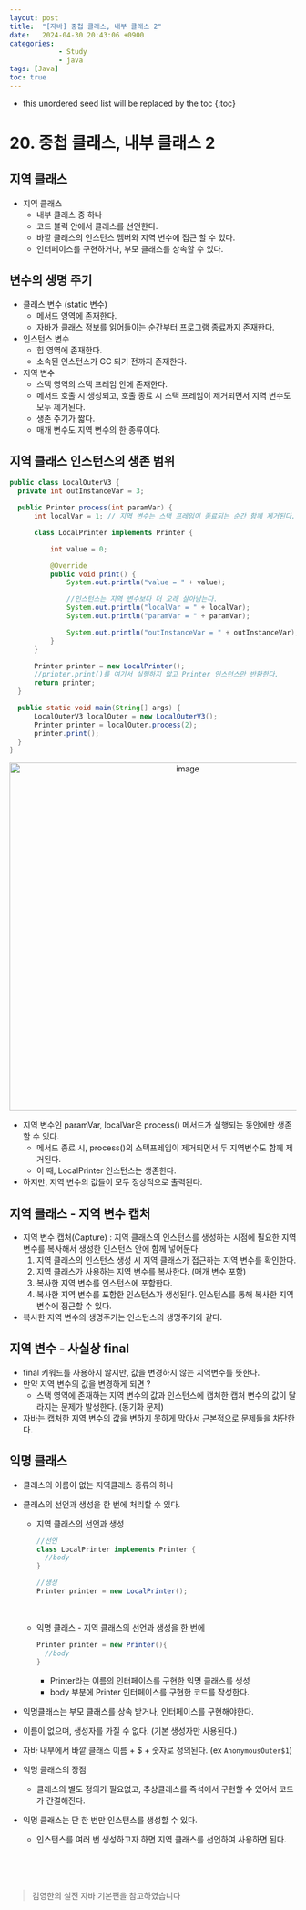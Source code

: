 ```yaml
---
layout: post
title:  "[자바] 중첩 클래스, 내부 클래스 2"
date:   2024-04-30 20:43:06 +0900
categories: 
            - Study
            - java
tags: [Java]            
toc: true
---
```

* this unordered seed list will be replaced by the toc
{:toc}

# 20. 중첩 클래스, 내부 클래스 2

## 지역 클래스
- 지역 클래스
  - 내부 클래스 중 하나
  - 코드 블럭 안에서 클래스를 선언한다.
  - 바깥 클래스의 인스턴스 멤버와 지역 변수에 접근 할 수 있다.
  - 인터페이스를 구현하거나, 부모 클래스를 상속할 수 있다. 

## 변수의 생명 주기
- 클래스 변수 (static 변수)
  - 메서드 영역에 존재한다.
  - 자바가 클래스 정보를 읽어들이는 순간부터 프로그램 종료까지 존재한다.
- 인스턴스 변수
  - 힙 영역에 존재한다.
  - 소속된 인스턴스가 GC 되기 전까지 존재한다.
- 지역 변수
  - 스택 영역의 스택 프레임 안에 존재한다.
  - 메서드 호출 시 생성되고, 호출 종료 시 스택 프레임이 제거되면서 지역 변수도 모두 제거된다.
  - 생존 주기가 짧다.
  - 매개 변수도 지역 변수의 한 종류이다.

## 지역 클래스 인스턴스의 생존 범위

  ~~~java
  public class LocalOuterV3 {
    private int outInstanceVar = 3;

    public Printer process(int paramVar) {
        int localVar = 1; // 지역 변수는 스택 프레임이 종료되는 순간 함께 제거된다.

        class LocalPrinter implements Printer {

            int value = 0;

            @Override
            public void print() {
                System.out.println("value = " + value);

                //인스턴스는 지역 변수보다 더 오래 살아남는다.
                System.out.println("localVar = " + localVar);
                System.out.println("paramVar = " + paramVar);

                System.out.println("outInstanceVar = " + outInstanceVar);
            }
        }

        Printer printer = new LocalPrinter();
        //printer.print()를 여기서 실행하지 않고 Printer 인스턴스만 반환한다.
        return printer;
    }

    public static void main(String[] args) {
        LocalOuterV3 localOuter = new LocalOuterV3();
        Printer printer = localOuter.process(2);
        printer.print();
    }
  }
  ~~~

  <center><img width="610" alt="image" src="https://github.com/yaejinkong/yaejinkong.github.io/assets/127467781/f770353c-c2a8-465d-9649-5092a704627e"></center>

  - 지역 변수인 paramVar, localVar은 process() 메서드가 실행되는 동안에만 생존할 수 있다.
    - 메서드 종료 시, process()의 스택프레임이 제거되면서 두 지역변수도 함께 제거된다.
    - 이 때, LocalPrinter 인스턴스는 생존한다.
  - 하지만, 지역 변수의 값들이 모두 정상적으로 출력된다. 

## 지역 클래스 - 지역 변수 캡처
- 지역 변수 캡처(Capture) : 지역 클래스의 인스턴스를 생성하는 시점에 필요한 지역 변수를 복사해서 생성한 인스턴스 안에 함께 넣어둔다.
  1. 지역 클래스의 인스턴스 생성 시 지역 클래스가 접근하는 지역 변수를 확인한다.
  2. 지역 클래스가 사용하는 지역 변수를 복사한다. (매개 변수 포함)
  3. 복사한 지역 변수를 인스턴스에 포함한다. 
  4. 복사한 지역 변수를 포함한 인스턴스가 생성된다. 인스턴스를 통해 복사한 지역 변수에 접근할 수 있다. 
- 복사한 지역 변수의 생명주기는 인스턴스의 생명주기와 같다. 

## 지역 변수 - 사실상 final
- final 키워드를 사용하지 않지만, 값을 변경하지 않는 지역변수를 뜻한다. 
- 만약 지역 변수의 값을 변경하게 되면 ?
  - 스택 영역에 존재하는 지역 변수의 값과 인스턴스에 캡쳐한 캡처 변수의 값이 달라지는 문제가 발생한다. (동기화 문제)
- 자바는 캡처한 지역 변수의 값을 변하지 못하게 막아서 근본적으로 문제들을 차단한다. 

## 익명 클래스
- 클래스의 이름이 없는 지역클래스 종류의 하나
- 클래스의 선언과 생성을 한 번에 처리할 수 있다. 
  - 지역 클래스의 선언과 생성
    ~~~java
    //선언
    class LocalPrinter implements Printer {
      //body
    }
    
    //생성
    Printer printer = new LocalPrinter();
    ~~~
  <br>

  - 익명 클래스 - 지역 클래스의 선언과 생성을 한 번에
    ~~~java
    Printer printer = new Printer(){
      //body
    }
    ~~~

    - Printer라는 이름의 인터페이스를 구현한 익명 클래스를 생성
    - body 부분에 Printer 인터페이스를 구현한 코드를 작성한다.
- 익명클래스는 부모 클래스를 상속 받거나, 인터페이스를 구현해야한다. 
- 이름이 없으며, 생성자를 가질 수 없다. (기본 생성자만 사용된다.)
- 자바 내부에서 바깥 클래스 이름 + $ + 숫자로 정의된다. (ex `AnonymousOuter$1`)
- 익명 클래스의 장점
  - 클래스의 별도 정의가 필요없고, 추상클래스를 즉석에서 구현할 수 있어서 코드가 간결해진다.
- 익명 클래스는 단 한 번만 인스턴스를 생성할 수 있다. 
  - 인스턴스를 여러 번 생성하고자 하면 지역 클래스를 선언하여 사용하면 된다.
  
<br>
<br>
<br>

<blockquote>김영한의 실전 자바 기본편을 참고하였습니다</blockquote>










  

  



